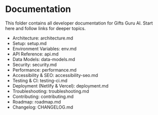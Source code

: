 # Documentation

This folder contains all developer documentation for Gifts Guru AI. Start here and follow links for deeper topics.

- Architecture: architecture.md
- Setup: setup.md
- Environment Variables: env.md
- API Reference: api.md
- Data Models: data-models.md
- Security: security.md
- Performance: performance.md
- Accessibility & SEO: accessibility-seo.md
- Testing & CI: testing-ci.md
- Deployment (Netlify & Vercel): deployment.md
- Troubleshooting: troubleshooting.md
- Contributing: contributing.md
- Roadmap: roadmap.md
- Changelog: CHANGELOG.md
